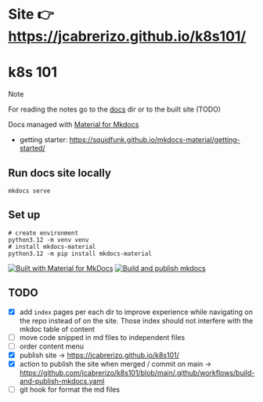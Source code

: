 # Site 👉 https://jcabrerizo.github.io/k8s101/

# k8s 101

> [!NOTE]
> For reading the notes go to the [docs](./docs) dir or to the built site (TODO)

Docs managed with [Material for Mkdocs](https://squidfunk.github.io/mkdocs-material/)

* getting starter: https://squidfunk.github.io/mkdocs-material/getting-started/

## Run docs site locally

```shell
mkdocs serve
```

## Set up

```shell
# create environment
python3.12 -m venv venv
# install mkdocs-material
python3.12 -m pip install mkdocs-material
```

[![Built with Material for MkDocs](https://img.shields.io/badge/Material_for_MkDocs-526CFE?&logo=MaterialForMkDocs&logoColor=white)](https://squidfunk.github.io/mkdocs-material/) [![Build and publish mkdocs](https://github.com/jcabrerizo/k8s101/actions/workflows/build-and-publish-mkdocs.yaml/badge.svg?branch=main)](https://github.com/jcabrerizo/k8s101/actions/workflows/build-and-publish-mkdocs.yaml)
## TODO

* [x] add `index` pages per each dir to improve experience while navigating on the repo instead of on the site. Those
  index should not interfere with the mkdoc table of content
* [ ] move code snipped in md files to independent files
* [ ] order content menu
* [x] publish site -> https://jcabrerizo.github.io/k8s101/
* [x] action to publish the site when merged / commit on main -> https://github.com/jcabrerizo/k8s101/blob/main/.github/workflows/build-and-publish-mkdocs.yaml
* [ ] git hook for format the md files

